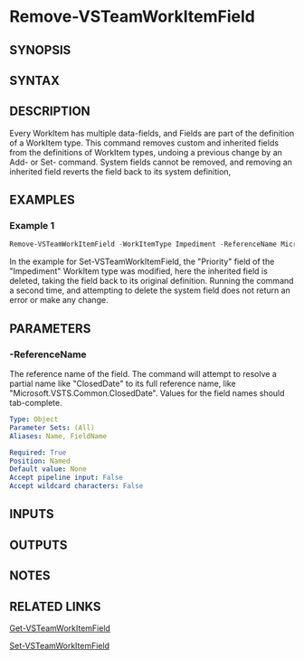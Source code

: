 <!-- #include "./common/header.md" -->

# Remove-VSTeamWorkItemField

## SYNOPSIS

<!-- #include "./synopsis/Remove-VSTeamWorkItemField.md" -->

## SYNTAX

## DESCRIPTION
Every WorkItem has multiple data-fields, and Fields are part of the definition of a WorkItem type. This command removes custom and inherited fields from the definitions of WorkItem types, undoing a previous change by an Add- or Set- command. System fields cannot be removed, and removing an inherited field reverts the field back to its system definition,

## EXAMPLES

### Example 1
```powershell
Remove-VSTeamWorkItemField -WorkItemType Impediment -ReferenceName Microsoft.VSTS.Common.Priority -ProcessTemplate Scrum5 -force

```

In the example for Set-VSTeamWorkItemField, the "Priority" field of the "Impediment" WorkItem type was modified, here the inherited field is deleted, taking the field back to its original definition. Running the command a second time, and attempting to delete the system field does not return an error or make any change.

## PARAMETERS

<!-- #include "./params/forcegroup.md" -->

<!-- #include "./params/processTemplate.md" -->

<!-- #include "./params/workItemType.md" -->

### -ReferenceName
The reference name of the field. The command will attempt to resolve a partial name like "ClosedDate" to its full reference name, like "Microsoft.VSTS.Common.ClosedDate". Values for the field names should tab-complete.

```yaml
Type: Object
Parameter Sets: (All)
Aliases: Name, FieldName

Required: True
Position: Named
Default value: None
Accept pipeline input: False
Accept wildcard characters: False
```

## INPUTS

## OUTPUTS

## NOTES

## RELATED LINKS
[Get-VSTeamWorkItemField](Get-VSTeamWorkItemField.md)

[Set-VSTeamWorkItemField](Get-VSTeamWorkItemField.md)

